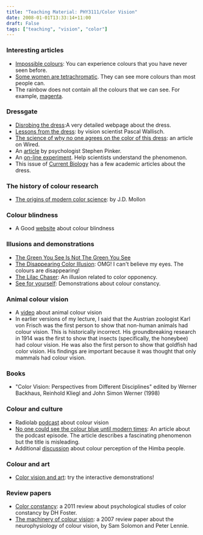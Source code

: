 ```yaml
---
title: "Teaching Material: PHY3111/Color Vision"
date: 2008-01-01T13:33:14+11:00
draft: False
tags: ["teaching", "vision", "color"]
---
```


### Interesting articles
- [Impossible colours](https://en.wikipedia.org/wiki/Impossible_color): You can experience colours that you have never seen before.
- [Some women are tetrachromatic](http://nymag.com/scienceofus/2015/02/what-like-see-a-hundred-million-colors.html). They can see more colours than most people can.
- The rainbow does not contain all the colours that we can see. For example, [magenta](http://www.biotele.com/magenta.html).

### Dressgate
- [Disrobing the dress](http://www.cns.nyu.edu/malab/illusionstoinference/thedress/):A very detailed webpage about the dress.
- [Lessons from the dress](http://www.slate.com/articles/health_and_science/science/2015/02/what_color_is_this_dress_a_scientist_explains_visual_ambiguity_and_color.html?wpsrc=fol_tw): by vision scientist Pascal Wallisch.
- [The science of why no one agrees on the color of this dress](https://www.wired.com/2015/02/science-one-agrees-color-dress/): an article on Wired.
- An [article](https://www.forbes.com/forbes/welcome/?toURL=https://www.forbes.com/sites/matthewherper/2015/02/28/psychologist-and-author-stephen-pinker-explains-thedress/&refURL=http://www.hhyu.org/phy3111colourvision&referrer=http://www.hhyu.org/phy3111colourvision) by psychologist Stephen Pinker.
- An [on-line experiment](http://chetvericov.ru/tests/thedress/quiz.html). Help scientists understand the phenomenon.
- This issue of [Current Biology](https://secure.jbs.elsevierhealth.com/action/getSharedSiteSession?rc=1&redirect=http%3A%2F%2Fwww.cell.com%2Fcurrent-biology%2Fissue%3Fpii%3DS0960-9822%252814%2529X0037-0&code=cell-site) has a few academic articles about the dress.

### The history of colour research
- [The origins of modern color science](http://pages.ucsd.edu/~dmacleod/221/color%20papers/Origins.pdf): by J.D. Mollon

### Colour blindness
- A Good [website](http://www.color-blindness.com) about colour blindness

### Illusions and demonstrations
- [The Green You See Is Not The Green You See](https://www.npr.org/sections/13.7/2014/03/17/290850822/the-green-you-see-is-not-the-green-you-see)
- [The Disappearing Color Illusion](http://www.moillusions.com/disappearing-colors-illusion/): OMG! I can't believe my eyes. The colours are disappearing!
- [The Lilac Chaser](http://www.michaelbach.de/ot/col-lilacChaser/index.html): An illusion related to color opponency.
- [See for yourself](http://purveslab.net/seeforyourself/): Demonstrations about colour constancy.

### Animal colour vision
- A [video](https://www.youtube.com/watch?v=gH84_XipdNs) about animal colour vision
- In earlier versions of my lecture, I said that the Austrian zoologist Karl von Frisch was the first person to show that non-human animals had colour vision. This is historically incorrect. His groundbreaking research in 1914 was the first to show that insects (specifically, the honeybee) had colour vision. He was also the first person to show that goldfish had color vision. His findings are important because it was thought that only mammals had colour vision.

### Books
- "Color Vision: Perspectives from Different Disciplines" edited by Werner Backhaus, Reinhold Kliegl and John Simon Werner (1998)

### Colour and culture
- Radiolab [podcast](http://www.radiolab.org/story/211119-colors/) about colour vision
- [No one could see the colour blue until modern times](https://www.businessinsider.com.au/what-is-blue-and-how-do-we-see-color-2015-2): An article about the podcast episode. The article describes a fascinating phenomenon but the title is misleading.
- Additional [discussion](http://languagelog.ldc.upenn.edu/nll/?p=18237) about colour perception of the Himba people.

### Colour and art
- [Color vision and art](http://www.webexhibits.org/colorart/index.html): try the interactive demonstrations!

### Review papers
- [Color constancy](https://www.sciencedirect.com/science/article/pii/S0042698910004402): a 2011 review about psychological studies of color constancy by DH Foster.
- [The machinery of colour vision](https://www.nature.com/articles/nrn2094): a 2007 review paper about the neurophysiology of colour vision, by Sam Solomon and Peter Lennie.
